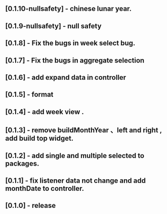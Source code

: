 ## [0.1.10-nullsafety] - chinese lunar year.

## [0.1.9-nullsafety] - null safety

## [0.1.8] - Fix the bugs in week select bug.

## [0.1.7] - Fix the bugs in aggregate selection

## [0.1.6] - add expand data in controller

## [0.1.5] -  format

## [0.1.4] -  add week view .

## [0.1.3] -  remove buildMonthYear 、left and right , add build top widget.

## [0.1.2] -  add single and multiple selected to packages.

## [0.1.1] - fix listener data not change and add monthDate to controller.

## [0.1.0] - release

